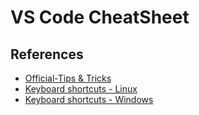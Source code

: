# VS Code CheatSheet

## References
-  
    [Official-Tips & Tricks](https://code.visualstudio.com/docs/getstarted/tips-and-tricks)
- [Keyboard shortcuts - Linux](https://code.visualstudio.com/shortcuts/keyboard-shortcuts-linux.pdf)
- [Keyboard shortcuts - Windows](https://go.microsoft.com/fwlink/?linkid=832145)